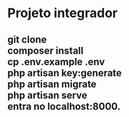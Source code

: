 <div>
    <h1>Projeto integrador</h1>
    <h2>
         git clone <my-cool-project><br/>
         composer install<br/>
         cp .env.example .env<br/>
         php artisan key:generate<br/>
         php artisan migrate<br/>
         php artisan serve<br/>
         entra no localhost:8000.<br/>
    </h2>
</div>
